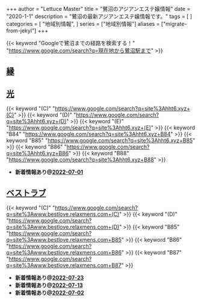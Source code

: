 +++
author = "Lettuce Master"
title = "鷺沼のアジアンエステ嬢情報"
date = "2020-1-1"
description = "鷺沼の最新アジアンエステ嬢情報です。"
tags = [
]
categories = [
    "地域別情報",
]
series = ["地域別情報"]
aliases = ["migrate-from-jekyl"]
+++

{{< keyword "Googleで鷺沼までの経路を検索する！" "https://www.google.com/search?q=現在地から鷺沼駅まで" >}}

## [縁](http://lavender.este88.com/)


## [光](http://hht6.xyz/)
{{< keyword "(C)" "https://www.google.com/search?q=site%3Ahht6.xyz+(C)" >}} {{< keyword "(D)" "https://www.google.com/search?q=site%3Ahht6.xyz+(D)" >}} {{< keyword "(E)" "https://www.google.com/search?q=site%3Ahht6.xyz+(E)" >}} {{< keyword "B84" "https://www.google.com/search?q=site%3Ahht6.xyz+B84" >}} {{< keyword "B85" "https://www.google.com/search?q=site%3Ahht6.xyz+B85" >}} {{< keyword "B86" "https://www.google.com/search?q=site%3Ahht6.xyz+B86" >}} {{< keyword "B88" "https://www.google.com/search?q=site%3Ahht6.xyz+B88" >}} 

- **新着情報あり@[2022-07-01](/post/2022-07-01)**
## [ベストラブ](http://www.bestlove.relaxmens.com/)
{{< keyword "(C)" "https://www.google.com/search?q=site%3Awww.bestlove.relaxmens.com+(C)" >}} {{< keyword "(D)" "https://www.google.com/search?q=site%3Awww.bestlove.relaxmens.com+(D)" >}} {{< keyword "B85" "https://www.google.com/search?q=site%3Awww.bestlove.relaxmens.com+B85" >}} {{< keyword "B86" "https://www.google.com/search?q=site%3Awww.bestlove.relaxmens.com+B86" >}} {{< keyword "B87" "https://www.google.com/search?q=site%3Awww.bestlove.relaxmens.com+B87" >}} 

- **新着情報あり@[2022-07-23](/post/2022-07-23)**
- **新着情報あり@[2022-07-13](/post/2022-07-13)**
- **新着情報あり@[2022-07-02](/post/2022-07-02)**
